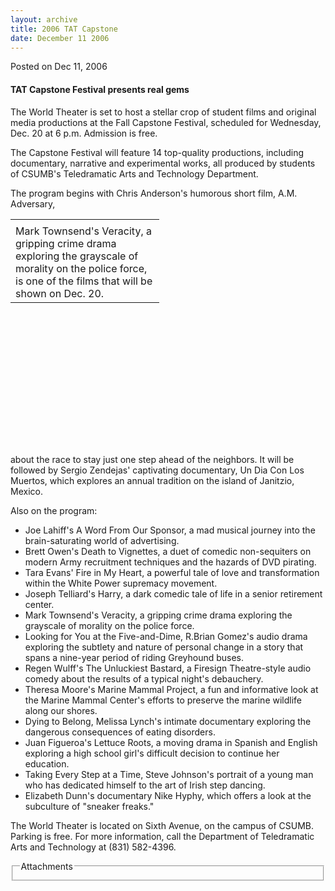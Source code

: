 ```yaml
---
layout: archive
title: 2006 TAT Capstone
date: December 11 2006
---
```





<span class="date">Posted on Dec 11, 2006    </span>
<h4>TAT Capstone Festival presents real gems</h4>
<p>The World Theater is set to host a stellar crop of student films
and original media productions at the Fall Capstone Festival,
scheduled for Wednesday, Dec. 20 at 6 p.m. Admission is free.</p>
<p>The Capstone Festival will feature 14 top-quality productions,
including documentary, narrative and experimental works, all
produced by students of CSUMB&apos;s Teledramatic Arts and Technology
Department.</p>
<p>The program begins with Chris Anderson&apos;s humorous short film,
A.M. Adversary,</p>
<table style="width:238px; height:360px">
<tr class="odd">
<td/>
</tr>
<tr class="even">
<td>Mark Townsend&apos;s Veracity, a gripping crime drama exploring the
grayscale of morality on the police force, is one of the films that
will be shown on Dec. 20.</td>
</tr>
</table>
about the race to stay just one step ahead of the neighbors. It
will be followed by Sergio Zendejas&apos; captivating documentary, Un
Dia Con Los Muertos, which explores an annual tradition on the
island of Janitzio, Mexico.
<p>Also on the program:</p>
<ul>
<li>Joe Lahiff&apos;s A Word From Our Sponsor, a mad musical journey
into the brain-saturating world of advertising.</li>
<li>Brett Owen&apos;s Death to Vignettes, a duet of comedic
non-sequiters on modern Army recruitment techniques and the hazards
of DVD pirating.</li>
<li>Tara Evans&apos; Fire in My Heart, a powerful tale of love and
transformation within the White Power supremacy movement.</li>
<li>Joseph Telliard&apos;s Harry, a dark comedic tale of life in a
senior retirement center.</li>
<li>Mark Townsend&apos;s Veracity, a gripping crime drama exploring the
grayscale of morality on the police force.</li>
<li>Looking for You at the Five-and-Dime, R.Brian Gomez&apos;s audio
drama exploring the subtlety and nature of personal change in a
story that spans a nine-year period of riding Greyhound buses.</li>
<li>Regen Wulff&apos;s The Unluckiest Bastard, a Firesign Theatre-style
audio comedy about the results of a typical night&apos;s
debauchery.</li>
<li>Theresa Moore&apos;s Marine Mammal Project, a fun and informative
look at the Marine Mammal Center&apos;s efforts to preserve the marine
wildlife along our shores.</li>
<li>Dying to Belong, Melissa Lynch&apos;s intimate documentary exploring
the dangerous consequences of eating disorders.</li>
<li>Juan Figueroa&apos;s Lettuce Roots, a moving drama in Spanish and
English exploring a high school girl&apos;s difficult decision to
continue her education.</li>
<li>Taking Every Step at a Time, Steve Johnson&apos;s portrait of a
young man who has dedicated himself to the art of Irish step
dancing.</li>
<li>Elizabeth Dunn&apos;s documentary Nike Hyphy, which offers a look at
the subculture of &quot;sneaker freaks.&quot;</li>
</ul>
<p>The World Theater is located on Sixth Avenue, on the campus of
CSUMB. Parking is free. For more information, call the Department
of Teledramatic Arts and Technology at (831) 582-4396.<br/></p>
<fieldset class="fieldgroup group-attachments">
<legend>Attachments</legend>
<div class="field field-type-emvideo field-field-attach-video">
<div class="field-items">
<div class="field-item odd">
<div class="emvideo emvideo-video emvideo-"/>
</div>
</div>
</div>
</fieldset>





